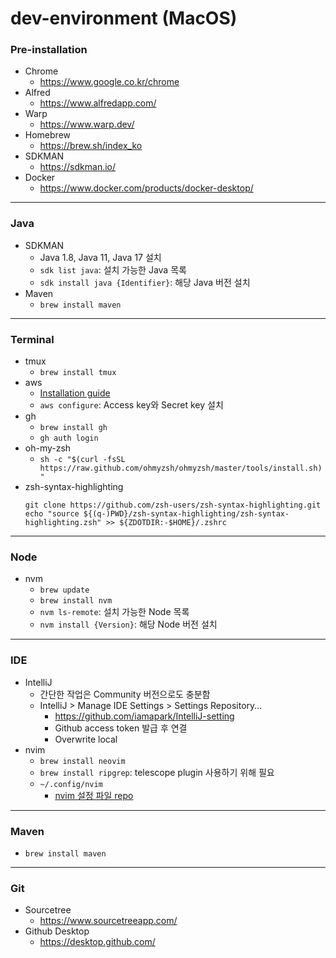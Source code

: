 # dev-environment (MacOS)


### Pre-installation

- Chrome
   - https://www.google.co.kr/chrome
- Alfred
  - https://www.alfredapp.com/
- Warp
  - https://www.warp.dev/
- Homebrew
  - https://brew.sh/index_ko
- SDKMAN
  - https://sdkman.io/
- Docker
  - https://www.docker.com/products/docker-desktop/

---

### Java

 - SDKMAN
   - Java 1.8, Java 11, Java 17 설치
   - `sdk list java`: 설치 가능한 Java 목록
   - `sdk install java {Identifier}`: 해당 Java 버전 설치
- Maven
   - `brew install maven`

---

### Terminal

 - tmux
   - `brew install tmux`
 - aws
   - [Installation guide](https://docs.aws.amazon.com/cli/latest/userguide/getting-started-install.html)
   - `aws configure`: Access key와 Secret key 설치
 - gh
   - `brew install gh`
   - `gh auth login`
 - oh-my-zsh
   - `sh -c "$(curl -fsSL https://raw.github.com/ohmyzsh/ohmyzsh/master/tools/install.sh)"`
 - zsh-syntax-highlighting
    ```
    git clone https://github.com/zsh-users/zsh-syntax-highlighting.git
    echo "source ${(q-)PWD}/zsh-syntax-highlighting/zsh-syntax-highlighting.zsh" >> ${ZDOTDIR:-$HOME}/.zshrc
    ```
---

### Node

 - nvm
   - `brew update`
   - `brew install nvm`
   - `nvm ls-remote`: 설치 가능한 Node 목록
   - `nvm install {Version}`: 해당 Node 버전 설치

---

### IDE

 - IntelliJ
   - 간단한 작업은 Community 버전으로도 충분함
   - IntelliJ > Manage IDE Settings > Settings Repository…
     - https://github.com/iamapark/IntelliJ-setting
     - Github access token 발급 후 연결
     - Overwrite local
 - nvim
   - `brew install neovim`
   - `brew install ripgrep`: telescope plugin 사용하기 위해 필요
   - `~/.config/nvim`
     - [nvim 설정 파일 repo](https://github.com/josean-dev/dev-environment-files/tree/main/.config/nvim/lua/josean)

---

### Maven

 - `brew install maven`

---

### Git

 - Sourcetree
   - https://www.sourcetreeapp.com/
 - Github Desktop
   - https://desktop.github.com/



